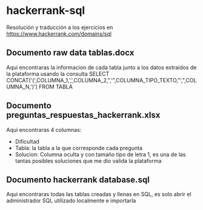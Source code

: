 # hackerrank-sql
Resolución y traducción a los ejercicios en https://www.hackerrank.com/domains/sql

## Documento **raw data tablas.docx**
Aqui encontraras la informacion de cada tabla junto a los datos extraidos de la plataforma usando la consulta
SELECT CONCAT('(',COLUMNA_1,',',COLUMNA_2,",'",COLUMNA_TIPO_TEXTO,"',",COLUMNA_N,')') FROM TABLA

## Documento **preguntas_respuestas_hackerrank.xlsx**
Aqui encontraras 4 columnas:
- Dificultad
- Tabla: la tabla a la que corresponde cada pregunta
- Solucion: Columna oculta y con tamaño tipo de letra 1, es una de las tantas posibles soluciones que me dio valida la plataforma

## Documento **hackerrank database.sql**
Aqui encontraras todas las tablas creadas y llenas en SQL, es solo abrir el administrador SQL utilizado localmente e importarla
